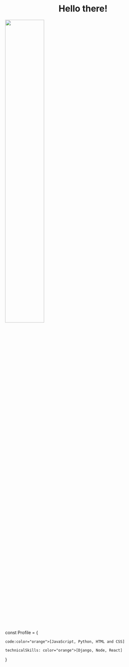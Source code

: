 <h1 align="center">Hello there!</h1>

<img src="https://i.pinimg.com/564x/2f/e4/e6/2fe4e62f6fcf631c9b7cd389a38be350.jpg" style="width: 50%;">


<p>const Profile = {
    
    code:color="orange">[JavaScript, Python, HTML and CSS]
    
    technicalSkills: color="orange">[Django, Node, React]
}</p> 